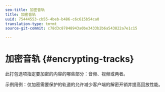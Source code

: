 ```yaml
---
seo-title: 加密音轨
title: 加密音轨
uuid: 75444553-cb55-4beb-b486-c6c615b54ca0
translation-type: tm+mt
source-git-commit: c78d3c87848943a0be3433b2b6a543822a7e1c15

---
```



# 加密音轨 {#encrypting-tracks}

此打包选项指定要加密的内容的哪些部分：音频、视频或两者。

示例用例：仅加密需要保护的轨道的允许减少客户端的解密开销并提高回放性能。
